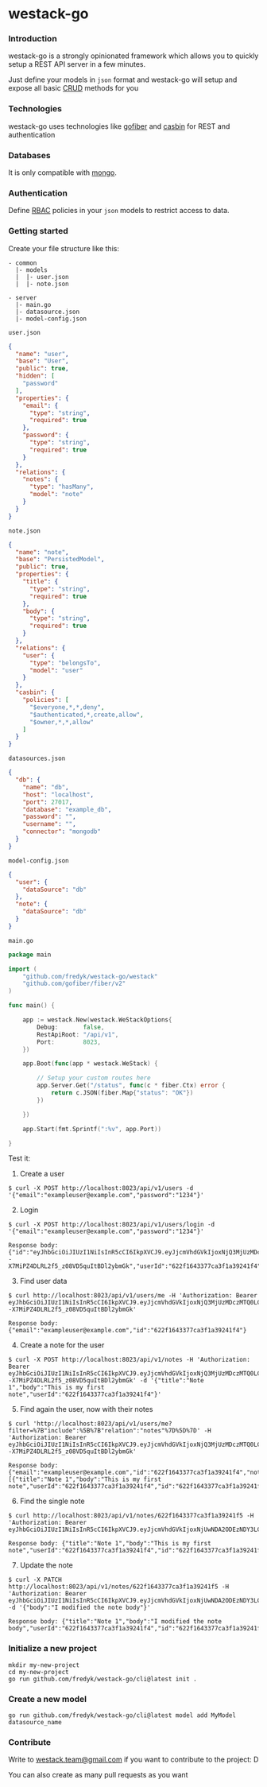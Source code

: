 # westack-go

### Introduction
westack-go is a strongly opinionated framework which allows you to quickly setup a REST API server in a few minutes.

Just define your models in `json` format and westack-go will setup and expose all basic [CRUD](https://es.wikipedia.org/wiki/CRUD) methods for you 

### Technologies
westack-go uses technologies like [gofiber](https://github.com/gofiber/fiber) and [casbin](github.com/casbin/casbin) for REST and authentication

### Databases
It is only compatible with [mongo](go.mongodb.org/mongo-driver).

### Authentication
Define [RBAC](https://casbin.org/docs/en/rbac) policies in your `json` models to restrict access to data.

### Getting started

Create your file structure like this:
```
- common
  |- models
  |  |- user.json
  |  |- note.json
  
- server
  |- main.go
  |- datasource.json
  |- model-config.json
```

`user.json`
```json
{
  "name": "user",
  "base": "User",
  "public": true,
  "hidden": [
    "password"
  ],
  "properties": {
    "email": {
      "type": "string",
      "required": true
    },
    "password": {
      "type": "string",
      "required": true
    }
  },
  "relations": {
    "notes": {
      "type": "hasMany",
      "model": "note"
    }
  }
}
```

`note.json`
```json
{
  "name": "note",
  "base": "PersistedModel",
  "public": true,
  "properties": {
    "title": {
      "type": "string",
      "required": true
    },
    "body": {
      "type": "string",
      "required": true
    }
  },
  "relations": {
    "user": {
      "type": "belongsTo",
      "model": "user"
    }
  },
  "casbin": {
    "policies": [
      "$everyone,*,*,deny",
      "$authenticated,*,create,allow",
      "$owner,*,*,allow"
    ]
  }
}
```

`datasources.json`
```json
{
  "db": {
    "name": "db",
    "host": "localhost",
    "port": 27017,
    "database": "example_db",
    "password": "",
    "username": "",
    "connector": "mongodb"
  }
}
```

`model-config.json`
```json
{
  "user": {
    "dataSource": "db"
  },
  "note": {
    "dataSource": "db"
  }
}
```

`main.go`
```go
package main

import (
	"github.com/fredyk/westack-go/westack"
	"github.com/gofiber/fiber/v2"
)

func main() {

	app := westack.New(westack.WeStackOptions{
		Debug:       false,
		RestApiRoot: "/api/v1",
		Port:        8023,
	})

	app.Boot(func(app * westack.WeStack) {

		// Setup your custom routes here
		app.Server.Get("/status", func(c * fiber.Ctx) error {
			return c.JSON(fiber.Map{"status": "OK"})
		})

	})

	app.Start(fmt.Sprintf(":%v", app.Port))

}
```

Test it:

1. Create a user
```shell
$ curl -X POST http://localhost:8023/api/v1/users -d '{"email":"exampleuser@example.com","password":"1234"}'
```

2. Login
```shell
$ curl -X POST http://localhost:8023/api/v1/users/login -d '{"email":"exampleuser@example.com","password":"1234"}'

Response body: {"id":"eyJhbGciOiJIUzI1NiIsInR5cCI6IkpXVCJ9.eyJjcmVhdGVkIjoxNjQ3MjUzMDczMTQ0LCJyb2xlcyI6WyJVU0VSIl0sInR0bCI6MTIwOTYwMDAwMCwidXNlcklkIjoiNjIyZjE2NDMzNzdjYTNmMWEzOTI0MWY0In0.sbl7QA2--X7MiPZ4DLRL2f5_z08VD5quItBDl2ybmGk","userId":"622f1643377ca3f1a39241f4"}
```

3. Find user data
```shell
$ curl http://localhost:8023/api/v1/users/me -H 'Authorization: Bearer eyJhbGciOiJIUzI1NiIsInR5cCI6IkpXVCJ9.eyJjcmVhdGVkIjoxNjQ3MjUzMDczMTQ0LCJyb2xlcyI6WyJVU0VSIl0sInR0bCI6MTIwOTYwMDAwMCwidXNlcklkIjoiNjIyZjE2NDMzNzdjYTNmMWEzOTI0MWY0In0.sbl7QA2--X7MiPZ4DLRL2f5_z08VD5quItBDl2ybmGk'
 
Response body: {"email":"exampleuser@example.com","id":"622f1643377ca3f1a39241f4"}
```

4. Create a note for the user
```shell
$ curl -X POST http://localhost:8023/api/v1/notes -H 'Authorization: Bearer eyJhbGciOiJIUzI1NiIsInR5cCI6IkpXVCJ9.eyJjcmVhdGVkIjoxNjQ3MjUzMDczMTQ0LCJyb2xlcyI6WyJVU0VSIl0sInR0bCI6MTIwOTYwMDAwMCwidXNlcklkIjoiNjIyZjE2NDMzNzdjYTNmMWEzOTI0MWY0In0.sbl7QA2--X7MiPZ4DLRL2f5_z08VD5quItBDl2ybmGk' -d '{"title":"Note 1","body":"This is my first note","userId":"622f1643377ca3f1a39241f4"}'
```

5. Find again the user, now with their notes
```shell
$ curl 'http://localhost:8023/api/v1/users/me?filter=%7B"include":%5B%7B"relation":"notes"%7D%5D%7D' -H 'Authorization: Bearer eyJhbGciOiJIUzI1NiIsInR5cCI6IkpXVCJ9.eyJjcmVhdGVkIjoxNjQ3MjUzMDczMTQ0LCJyb2xlcyI6WyJVU0VSIl0sInR0bCI6MTIwOTYwMDAwMCwidXNlcklkIjoiNjIyZjE2NDMzNzdjYTNmMWEzOTI0MWY0In0.sbl7QA2--X7MiPZ4DLRL2f5_z08VD5quItBDl2ybmGk'

Response body: {"email":"exampleuser@example.com","id":"622f1643377ca3f1a39241f4","notes":[{"title":"Note 1","body":"This is my first note","userId":"622f1643377ca3f1a39241f4","id":"622f1643377ca3f1a39241f5"}]}
```

6. Find the single note
```shell
$ curl http://localhost:8023/api/v1/notes/622f1643377ca3f1a39241f5 -H 'Authorization: Bearer eyJhbGciOiJIUzI1NiIsInR5cCI6IkpXVCJ9.eyJjcmVhdGVkIjoxNjUwNDA2ODEzNDY3LCJyb2xlcyI6WyJVU0VSIl0sInR0bCI6MTIwOTYwMDAwMCwidXNlcklkIjoiNjI1ZjM1OTE0NzU5YWJiOGZhMmE1YzljIn0.hWeMlZrhTFAac4LXTSiSIQ7uy7VhAlg1L9DKG3QPTpg'

Response body: {"title":"Note 1","body":"This is my first note","userId":"622f1643377ca3f1a39241f4","id":"622f1643377ca3f1a39241f5"}
```

7. Update the note
```shell
$ curl -X PATCH http://localhost:8023/api/v1/notes/622f1643377ca3f1a39241f5 -H 'Authorization: Bearer eyJhbGciOiJIUzI1NiIsInR5cCI6IkpXVCJ9.eyJjcmVhdGVkIjoxNjUwNDA2ODEzNDY3LCJyb2xlcyI6WyJVU0VSIl0sInR0bCI6MTIwOTYwMDAwMCwidXNlcklkIjoiNjI1ZjM1OTE0NzU5YWJiOGZhMmE1YzljIn0.hWeMlZrhTFAac4LXTSiSIQ7uy7VhAlg1L9DKG3QPTpg' -d '{"body":"I modified the note body"}'

Response body: {"title":"Note 1","body":"I modified the note body","userId":"622f1643377ca3f1a39241f4","id":"622f1643377ca3f1a39241f5"}
```

### Initialize a new project
```shell
mkdir my-new-project
cd my-new-project
go run github.com/fredyk/westack-go/cli@latest init .
```

### Create a new model
```shell
go run github.com/fredyk/westack-go/cli@latest model add MyModel datasource_name
```

### Contribute

Write to [westack.team@gmail.com](mailto://westack.team@gmail.com) if you want to contribute to the project: D

You can also create as many pull requests as you want
